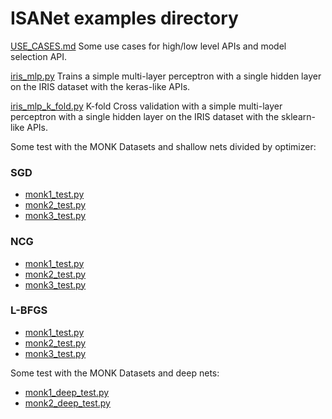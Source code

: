 # ISANet examples directory

[USE_CASES.md](USE_CASES.md)
Some use cases for high/low level APIs and model selection API.


[iris_mlp.py](sgd/iris_mlp.py)
Trains a simple multi-layer perceptron with a single hidden layer on the IRIS dataset with the keras-like APIs.

[iris_mlp_k_fold.py](model_selection/iris_mlp.py)
K-fold Cross validation with a simple multi-layer perceptron with a single hidden layer on the IRIS dataset with the sklearn-like APIs.

Some test with the MONK Datasets and shallow nets divided by optimizer:

### SGD
- [monk1_test.py](sgd/monk1_test.py)
- [monk2_test.py](sgd/monk2_test.py)
- [monk3_test.py](sgd/monk3_test.py)

### NCG
- [monk1_test.py](ncg/monk1_test_fr.py)
- [monk2_test.py](ncg/monk2_test_pr.py)
- [monk3_test.py](ncg/monk3_test_hs.py)

### L-BFGS
- [monk1_test.py](lbfgs/monk1_test.py)
- [monk2_test.py](lbfgs/monk2_test.py)
- [monk3_test.py](lbfgs/monk3_test.py)

Some test with the MONK Datasets and deep nets:
- [monk1_deep_test.py](deep/monk1_deep_test.py)
- [monk2_deep_test.py](deep/monk2_deep_test.py)




